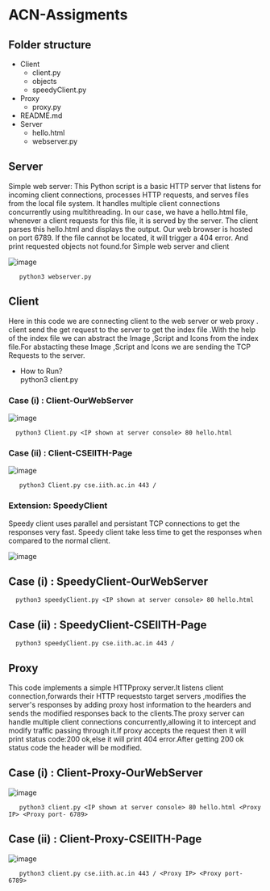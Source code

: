 # ACN-Assigments

## Folder structure

- Client
   - client.py
  -  objects
  - speedyClient.py
- Proxy
   - proxy.py
- README.md
- Server
    - hello.html
    - webserver.py
 

## Server

   Simple web server: This Python script is a basic HTTP server that listens for incoming client connections, processes HTTP requests, and serves files from the local file system. It handles multiple client connections concurrently using multithreading.  In our case, we have a hello.html file, whenever a client requests for this file, it is served by the server. The client parses this hello.html and displays the output. Our web browser is hosted on port 6789. If the file cannot be located, it will trigger a 404 error. And print requested objects not found.for Simple web server and client
        
   ![image](https://github.com/Axt-code/ACN-Assigments/assets/40199249/7482d626-3ac4-4a14-8097-65464b2fcdd6)

     
       python3 webserver.py


## Client
   Here in this code we are connecting client to the web server or web proxy .
   client send the get request to the server to get the index file .With the help of the index file we can abstract the         Image ,Script and Icons from the index file.For abstacting these Image ,Script and Icons we are sending the TCP Requests 
   to the server.
   - How to Run?              
     python3 client.py <Server Hostname> <Port> <Path>
     
   ### Case (i) : Client-OurWebServer
   
   ![image](https://github.com/Axt-code/ACN-Assigments/assets/40199249/d9e82426-1ba2-4af8-9743-52074a4c2e33)

      python3 Client.py <IP shown at server console> 80 hello.html



   ### Case (ii) : Client-CSEIITH-Page
   
   ![image](https://github.com/Axt-code/ACN-Assigments/assets/40199249/8d8056f1-49a9-40c8-a67c-947209f76d20)

       python3 Client.py cse.iith.ac.in 443 /


   
### Extension: SpeedyClient
   Speedy client uses parallel and persistant TCP connections to get the responses very fast. Speedy client take less time to get the responses when compared to the normal client.

   ![image](https://github.com/Axt-code/ACN-Assigments/assets/40199249/2a9315ca-d920-4484-b054-49deae2d362e)


   ## Case (i) : SpeedyClient-OurWebServer   
      python3 speedyClient.py <IP shown at server console> 80 hello.html

   ## Case (ii) : SpeedyClient-CSEIITH-Page  
      python3 speedyClient.py cse.iith.ac.in 443 /


## Proxy
   This code implements a simple HTTPproxy server.It listens client connection,forwards their HTTP requeststo target servers ,modifies the server's responses by adding proxy host information to the hearders and sends the modified responses back to the clients.The proxy server can handle multiple client connections concurrently,allowing it to intercept and modify traffic passing through it.If proxy accepts the request then it will print status code:200 ok,else it will print 404 error.After getting 200 ok status code the header will be modified.
   
   ## Case (i) : Client-Proxy-OurWebServer   

   ![image](https://github.com/Axt-code/ACN-Assigments/assets/40199249/7482d626-3ac4-4a14-8097-65464b2fcdd6)

       python3 client.py <IP shown at server console> 80 hello.html <Proxy IP> <Proxy port- 6789>

   ## Case (ii) : Client-Proxy-CSEIITH-Page  

   ![image](https://github.com/Axt-code/ACN-Assigments/assets/40199249/cd6e6dcd-e0e9-43df-bcb1-7b7c47e64e3c)

       python3 client.py cse.iith.ac.in 443 / <Proxy IP> <Proxy port- 6789>

       
 
